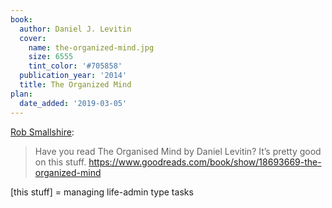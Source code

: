 ```yaml
---
book:
  author: Daniel J. Levitin
  cover:
    name: the-organized-mind.jpg
    size: 6555
    tint_color: '#705858'
  publication_year: '2014'
  title: The Organized Mind
plan:
  date_added: '2019-03-05'
---
```


[Rob Smallshire](https://twitter.com/robsmallshire/status/1103016894100094977):

> Have you read The Organised Mind by Daniel Levitin? It’s pretty good on this stuff. <https://www.goodreads.com/book/show/18693669-the-organized-mind>

[this stuff] = managing life-admin type tasks